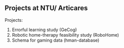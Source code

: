 ## Projects at NTU/ Articares
Projects:
1. Errorful learning study (GeCog)
2. Robotic home-therapy feasibility study (RoboHome)
3. Schema for gaming data (hman-database)
